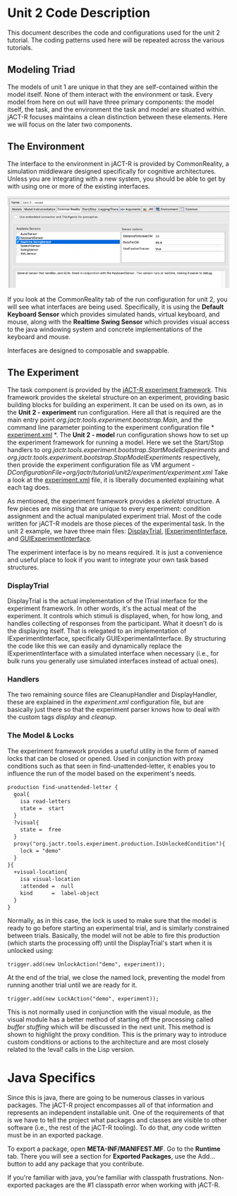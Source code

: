 # Unit 2 Code Description
This document describes the code and configurations used for the unit 2 tutorial.
The coding patterns used here will be repeated across the various tutorials. 

## Modeling Triad
The models of unit 1 are unique in that they are self-contained within the model
itself. None of them interact with the environment or task. Every model from here
on out will have three primary components: the model itself, the task, and the
environment the task and model are situated within. jACT-R focuses maintains a clean distinction
between these elements. Here we will focus on the later
two components. 

## The Environment
The interface to the environment in jACT-R is provided by CommonReality, a simulation
middleware designed specifically for cognitive architectures. Unless you are integrating
with a new system, you should be able to get by with using one or more of the existing
interfaces.

![Unit 2 run configuration](images/runConfig.png)

If you look at the CommonReality tab of the run configuration for unit 2, you will see
what interfaces are being used. Specifically, it is using the **Default Keyboard Sensor** which 
provides simulated hands, virtual keyboard, and mouse, along with the **Realtime Swing Sensor** 
which provides visual access to the java windowing system and concrete implementations
of the keyboard and mouse. 

Interfaces are designed to composable and swappable. 


## The Experiment
The task component is provided by the [jACT-R experiment framework](https://github.com/amharrison/jactr-core/tree/master/org.jactr.tools.experiment).
This framework provides the skeletal structure on an experiment, providing basic building
blocks for building an experiment. It can be used on its own, as in the **Unit 2 - experiment** run configuration.
Here all that is required are the main entry point *org.jactr.tools.experiment.bootstrap.Main*, and the command line
parameter pointing to the experiment configuration file * [experiment.xml](https://github.com/amharrison/jactr-tutorials/blob/master/org.jactr.tutorial.unit2/src/org/jactr/tutorial/unit2/experiment/experiment.xml) *.
The **Unit 2 - model** run configuration shows how to set up the experiment framework for
running a model. Here we set the Start/Stop handlers to *org.jactr.tools.experiment.bootstrap.StartModelExperiments* and *org.jactr.tools.experiment.bootstrap.StopModelExperiments* respectively,
then provide the experiment configuration file as VM argument *-DConfigurationFile=org/jactr/tutorial/unit2/experiment/experiment.xml*
Take a look at the [experiment.xml](https://github.com/amharrison/jactr-tutorials/blob/master/org.jactr.tutorial.unit2/src/org/jactr/tutorial/unit2/experiment/experiment.xml) file, it
is liberally documented explaining what each tag does. 

As mentioned, the experiment framework provides a *skeletal* structure. A few pieces are missing
that are unique to every experiment: condition assignment and the actual manipulated
experiment trial. Most of the code written for jACT-R models are those pieces of the 
experimental task. In the unit 2 example, we have three main files: [DisplayTrial](https://github.com/amharrison/jactr-tutorials/blob/master/org.jactr.tutorial.unit2/src/org/jactr/tutorial/unit2/experiment/handler/DisplayTrial.java), 
[IExperimentInterface](https://github.com/amharrison/jactr-tutorials/blob/master/org.jactr.tutorial.unit2/src/org/jactr/tutorial/unit2/experiment/IExperimentInterface.java), and [GUIExperimentInterface](https://github.com/amharrison/jactr-tutorials/blob/master/org.jactr.tutorial.unit2/src/org/jactr/tutorial/unit2/experiment/ui/GUIExperimentInterface.java).

The experiment interface is by no means required. It is just a convenience and useful 
place to look if you want to integrate your own task based structures.

### DisplayTrial
DisplayTrial is the actual implementation of the ITrial interface for the experiment framework. 
In other words, it's the actual meat of the experiment. It controls which stimuli is displayed,
 when, for how long, and handles collecting of responses from the participant. What it doesn't do
is the displaying itself. That is relegated to an implementation of IExperimentInterface, specifically
GUIExperimentalInterface. By structuring the code like this we can easily and dynamically
replace the IExperimentInterface with a simulated interface when necessary (i.e., for bulk runs you generally
use simulated interfaces instead of actual ones).

### Handlers
The two remaining source files are CleanupHandler and DisplayHandler, these are explained in the
*experiment.xml* configuration file, but are basically just there so that the experiment parser knows
how to deal with the custom tags *display* and *cleanup*. 

### The Model & Locks
The experiment framework provides a useful utility in the form of named locks that can be closed or opened. Used in conjunction
with proxy conditions such as that seen in find-unattended-letter, it enables you to influence the run of the model
based on the experiment's needs. 

```
production find-unattended-letter {
  goal{
    isa read-letters
    state =  start
  }
  ?visual{
    state =  free
  }
  proxy("org.jactr.tools.experiment.production.IsUnlockedCondition"){
    lock = "demo"
  }
}{
  +visual-location{
    isa visual-location
    :attended =  null
    kind      =  label-object
  }
}
```
Normally, as in this case, the lock is used to make sure that the model is ready to go before starting an experimental 
trial, and is similarly constrained between trials. Basically, the model will not be able to fire
this production (which starts the processing off) until the DisplayTrial's start when it is unlocked using:
```
trigger.add(new UnlockAction("demo", experiment));
```

At the end of the trial, we close the named lock, preventing the model from running another trial until we are ready for it.
```
trigger.add(new LockAction("demo", experiment));
```

This is not normally used in conjunction with the visual module, as the visual module has a better method of starting off
the processing called *buffer stuffing* which will be discussed in the next unit. This method is shown to highlight the proxy
condition. This is the primary way to introduce custom conditions or actions to the architecture and are most closely related
to the !eval! calls in the Lisp version.

# Java Specifics
Since this is java, there are going to be numerous classes in various packages. The jACT-R project encompasses all of that information
and represents an independent installable unit. One of the requirements of that is we have to tell the project what packages and classes
are visible to other software (i.e., the rest of the jACT-R tooling). To do that, *any* code written must be in an exported package. 

To export a package, open **META-INF/MANIFEST.MF**. Go to the **Runtime** tab. There you will see a section for **Exported Packages**, use
the Add... button to add any package that you contribute. 

If you're familiar with java, you're familiar with classpath frustrations. Non-exported packages are the #1 classpath error when
working with jACT-R. 